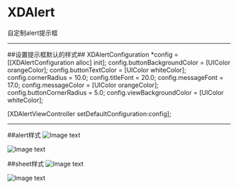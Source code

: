 # XDAlert

自定制alert提示框

*******************
##设置提示框默认的样式##
XDAlertConfiguration *config = [[XDAlertConfiguration alloc] init];
config.buttonBackgroundColor = [UIColor orangeColor];
config.buttonTextColor = [UIColor whiteColor];
config.cornerRadius = 10.0;
config.titleFont = 20.0;
config.messageFont = 17.0;
config.messageColor = [UIColor orangeColor];
config.buttonCornerRadius = 5.0;
config.viewBackgroundColor = [UIColor whiteColor];

[XDAlertViewController setDefaultConfiguration:config];
*******************


##alert样式
![Image text](https://github.com/celiaDeveloper/XDAlert/blob/master/Screenshots/image1.png)

![Image text](https://github.com/celiaDeveloper/XDAlert/blob/master/Screenshots/image2.png)

##sheet样式
![Image text](https://github.com/celiaDeveloper/XDAlert/blob/master/Screenshots/image3.png)

![Image text](https://github.com/celiaDeveloper/XDAlert/blob/master/Screenshots/image4.png)
